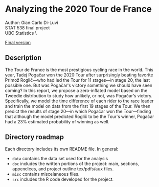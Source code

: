 # Analyzing the 2020 Tour de France
Author: Gian Carlo Di-Luvi \
STAT 538 final project \
UBC Statistics \

[Final version](https://github.com/GiankDiluvi/tdf-2020/blob/main/doc/main.pdf)

## Description


The Tour de France is the most prestigious cycling race in the world. This year, Tadej Pogačar won the 2020 Tour after surprisingly beating favorite Primož Roglič—who had led the Tour for 11 stages—in stage 20, the last possible one. But was Pogačar's victory something we should have seen coming? In this report, we propose a zero-inflated model based on the Tweedie distribution to study how unlikely, or not, was Pogačar's victory. Specifically, we model the time difference of each rider to the race leader and train the model on data from the first 19 stages of the Tour. We then predict the results of stage 20—in which Pogačar won the Tour—finding that although the model predicted Roglič to be the Tour's winner, Pogačar had a 23\% estimated probability of winning as well.


## Directory roadmap
Each directory includes its own README file. In general:
* `data` contains the data set used for the analysis
* `doc` includes the written portions of the project: main, sections, appendices, and project outline tex/pdfs/aux files.
* `misc` contains miscelaneous files.
* `src` includes the R code developed for the project.
